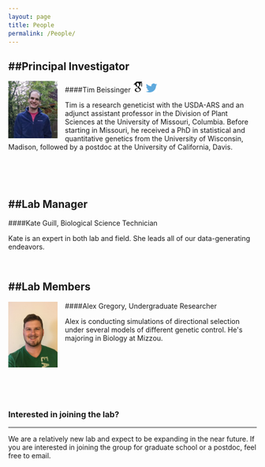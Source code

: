 ```yaml
---
layout: page
title: People
permalink: /People/
---
```



##Principal Investigator
----------------------------------------

<div style="float: left; padding-right: 15px">
    <a href="http://beissingerlab.github.io/img/IronMan.jpg"><img src="/img/Tim.jpg" alt="Tim Beissinger" title="Picture" width="100" border="0" onClick="_gaq.push(['_trackEvent', 'IMGs', 'Image', 'Ironman']);"></a>
</div>

####Tim Beissinger <a href="http://scholar.google.com/citations?user=PHAEOXIAAAAJ&hl=en" target="_blank"><img src="/img/scholar.png" style="width: 23px;"></a> <a href="/docs/tbeissingerCV_publish.pdf" target="_blank"><i class="fa fa-file-text fa-md"></i></a> <a href="https://twitter.com/timbeissinger" target="_blank"><img src="/img/Twitter_logo_blue.png" style="width: 23px; border=10 px"></a>

Tim is a research geneticist with the USDA-ARS and an adjunct assistant professor in the Division of Plant Sciences at the University of Missouri, Columbia. Before starting in Missouri, he received a PhD in statistical and quantitative genetics from the University of Wisconsin, Madison, followed by a postdoc at the University of California, Davis.


<br><br><br>

##Lab Manager
----------------------------------------

####Kate Guill, Biological Science Technician

Kate is an expert in both lab and field. She leads all of our data-generating endeavors.

<br>

##Lab Members
----------------------------------------

<div style="float: left; padding-right: 15px">
    <a href="http://beissingerlab.github.io/img/Alex.jpg"><img src="/img/Alex.jpg" title="Alex" width="100" border="0"></a>
</div>


####Alex Gregory, Undergraduate Researcher

Alex is conducting simulations of directional selection under several models of different genetic control. He's majoring in Biology at Mizzou.

<br><br><br>

<br>

<br>


### Interested in joining the lab?
----------------------------------------
We are a relatively new lab and expect to be expanding in the near future. If you are interested in joining the group for graduate school or a postdoc, feel free to email.

<br/>
<br/>



